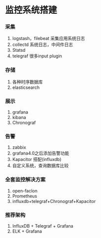 # 监控系统搭建

### 采集

1. logstash，filebeat 采集应用系统日志
2. collectd 系统日志，中间件日志
3. Statsd
4. telegraf 很多input plugin

### 存储

1. 各种时序数据库
2. elasticsearch

### 展示

1. grafana
2. kibana
3. Chronograf

### 告警

1. zabbix
2. grafana4.0之后添加告警功能
3. Kapacitor 搭配(influxdb)
3. 自定义系统，查询数据库比较

### 全套监控解决方案

1. open-faclon
2. Prometheus
3. influxdb+telegraf+Chronograf+Kapacitor

### 推荐架构

1. InfluxDB + Telegraf + Grafana
2. ELK + Grafana